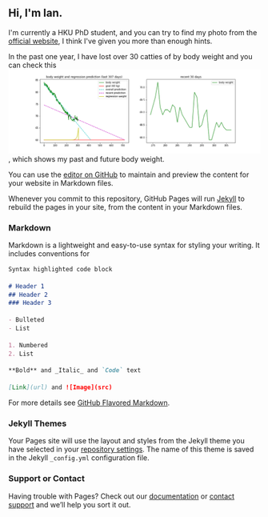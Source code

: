 ## Hi, I'm Ian. 

I'm currently a HKU PhD student, and you can try to find my photo from the [official website](https://saasweb.hku.hk/student/2021phd.php#ianzhang), I think I've given you more than enough hints. 

In the past one year, I have lost over 30 catties of by body weight and you can check this ![figure](https://raw.githubusercontent.com/IanFla/Lose-Weight/main/weight.png), which shows my past and future body weight. 

You can use the [editor on GitHub](https://github.com/IanFla/IanFla.github.io/edit/main/README.md) to maintain and preview the content for your website in Markdown files.

Whenever you commit to this repository, GitHub Pages will run [Jekyll](https://jekyllrb.com/) to rebuild the pages in your site, from the content in your Markdown files.

### Markdown

Markdown is a lightweight and easy-to-use syntax for styling your writing. It includes conventions for

```markdown
Syntax highlighted code block

# Header 1
## Header 2
### Header 3

- Bulleted
- List

1. Numbered
2. List

**Bold** and _Italic_ and `Code` text

[Link](url) and ![Image](src)
```

For more details see [GitHub Flavored Markdown](https://guides.github.com/features/mastering-markdown/).

### Jekyll Themes

Your Pages site will use the layout and styles from the Jekyll theme you have selected in your [repository settings](https://github.com/IanFla/IanFla.github.io/settings). The name of this theme is saved in the Jekyll `_config.yml` configuration file.

### Support or Contact

Having trouble with Pages? Check out our [documentation](https://docs.github.com/categories/github-pages-basics/) or [contact support](https://support.github.com/contact) and we’ll help you sort it out.
